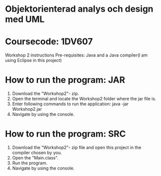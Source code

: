 # Objektorienterad analys och design med UML
# Coursecode: 1DV607
Workshop 2 instructions
Pre-requisites: 
Java and a Java compiler(I am using Eclipse in this project)
# How to run the program: JAR
1. Download the "Workshop2"- zip.
2. Open the terminal and locate the Workshop2 folder where the jar file is.
3. Enter following commands to run the application: java -jar Workshop2.jar
4. Navigate by using the console.

# How to run the program: SRC
1. Download the "Workshop2"- zip file and open this project in the compiler chosen by you.
2. Open the "Main.class".
3. Run the program.
4. Navigate by using the console.




